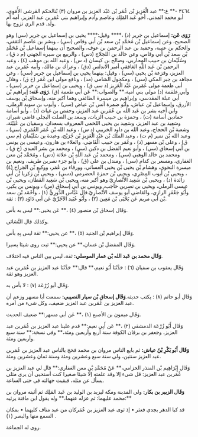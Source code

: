 ٣٤٦٤ -** ع:** عبد الْعَزِيزِ بْن عُمَر بْن عَبْد العزيز بن مروان (٣) بْنالحكم القرشي الأُمَوِي، أبو محمد المدني، أخو عَبد المَلِك وعاصم وآدم وإبراهيم بني عُمَربن عبد العزيز. أمه أم ولد. قدم الري تزوج بها.

**رَوَى عَن:** إسماعيل بن جرير (د) ،**** وقيل:**** يحيى بن إسماعيل بن جرير (سي) وهو الصحيح، وعن إسماعيل بْن مُحَمَّدِ بْن سعد بْن أَبي وقاص (سي) ، وبشر بن عاصم الثقفي، والحكم بن عتيبة، وحميد بن عبد الرحمن بن عوف، والصحيح أن بينهما إسماعيل بْن مُحَمَّدِ بْن سعد بْن أَبي وقاص، وعن خالد بن اللجلاج (دس) ، والربيع بن سبرة الجهني (م د ق) ، وسُلَيْمان بن حبيب المحاربي، وصالح بن كيسان (د س) ، وعبد الله بن موهب (٤) ، وعبد الرحمن بْن عَبد اللَّهِ الغافقي أمير الاندلس (دق) ، وعراك بن مالك، وأبيه عُمَربن عبد العزيز، وقزعة بْن يحيى (سي) ، وقيل: بينهما يحيى بن إسماعيل بن جرير (سي) ، وعن مجاهد بن جبر المكي (سي) ، ومكحول الشامي (مد) ، ونافع مولى ابن عُمَر (خ ق) ، وهلال أبي طعمة مولى عُمَربن عَبْد الْعَزِيز (د سي ق) ، ويحيى بن إسماعيل بن جرير (سي) ، وأبي علقمة (د) مولى بني أمية،** والصواب:** عَن أبي طعمة (ق) .**رَوَى عَنه:** إبراهيم بْن أَبي عبلة المقدسي، وإبراهيم بن ميسرة الطائفي وهما أكبر منه، وإسحاق بْن يوسف الأزرق، وإسماعيل بْن عياش، وأَبُو ضمرة أنس بْن عياض (سي) ، وأيوب بن سويد الرملي، وابن أخيه بشر بن عَبد الله بن عُمَربن عبد العزيز، وحفص بن غياث (د) ، وأبو أسامة حمادبن أسامة (ت) ، وحمزة بن حبيب الزيات، وسعد بن الصلت البجلي قاضي شيراز، وسَعِيد بن عبد العزيز، وسَعِيد بن يحيى اللخمي المعروف بسعدان، وسفيان بن عُيَيْنَة، وشعبة بْن الحجاج، وعبد الله بن داود الخريبي (د س) ، وعبد الله بْن عُمَر العُمَري (سي) ، وعبد الله بْن نمير (م ت) ، وعبد الملك بْن عَبْد الْعَزِيزِ بْن جُرَيْج، وعبدة بن سُلَيْمان (م سي ق) ، وعلي بْن مسهر (د) ، وعُمَر بن حبيب الْقَاضِي، والعلاء بن هارون، وعيسى بن يونس بن أَبي إسحاق (سي) ، وأبو نعيم الفضل بن دكين (سي) ، ومحمد بن بشر العبدي (خ ق) ، ومحمد بن خالد الوهبي (سي) ، ومحمد بْن عَبد اللَّهِ بْن علاثة (دس) ، ومُحَمَّد بْن معن الغفاري، ومسعر بن كدام (سي) ، ومندل بن علي (ق) ، وأبو جزء نصربن طريف، ونعيم بن ميسرة النحوي، وهشام بْن يحيى بْن يحيى الغساني، وورقاء بن عُمَر، ووكيع بْن الجراح (٤) ، ويحيى بْن أيوب المِصْرِي، ويحيى بْن حمزة الحضرمي (دسي) ، ويحيى بْن زكريا بْن أَبي زائدة (د) ، ويحيى بْن سَعِيد الأَنْصارِيّ وهو أكبر منه، ويحيى بْن سَعِيد القطان، ويحيى بْن عيسى الرملي، ويحيى بن نصربن حاجب، ويونس بن أَبي إسحاق (س) ، ويونس بن بكير، وأَبُو جَعْفَرٍ الرازي، والقاضي أبو يوسف الأَنْصارِيّ.قال عَبَّاس الدُّورِيُّ (١) ، وأَحْمَد بْن سعد بْن أَبي مريم عَن يَحْيَى بْن مَعِين (٢) ، وأَبُو عُبَيد الآجُرِّيّ عَن أبي دَاوُد (٣) : ثقة.

وَقَال إسحاق بْن منصور (٤) ،** عَن يحيى:** ليس به بأس.

وكذلك قال النَّسَائي.

وَقَال إبراهيم بْن الجنيد (٥) ،** عن يحيى:** ثقة ليس بِهِ بأس.

وَقَال المفضل بْن غسان،** عن يحيى:** ثبت روى شيئا يسيرا.

**وَقَال محمد بن عَبد الله بْن عمار الموصلي:** ثقة، ليس بين الناس فيه اختلاف.

وَقَال يعقوب بن سفيان (٦) : حَدَّثَنَا أَبُو نعيم،** قال:** حَدَّثَنَا عبد العزيز بن عُمَربن عبد العزيز وهو ثقة.

وَقَال أبو زُرْعَة (٧) : لا بأس به.

وَقَال أبو حاتم (٨) : يكتب حديثه.**وَقَال إسحاق بْن سيار النصيبي:** سمعت أبا مسهر وزعم أن عبد العزيز بن عُمَربن عبد العزيز ضعيف، وكل شيء من أمره.

وَقَال ميمون بن الأصبع (١) ،** عَن أبي مسهر:** ضعيف الحديث.

وَقَال أَبُو زُرْعَة الدمشقي (٢) ،** عَن أَبِي نعيم:** قدم علينا عبد العزيز بن عُمَربن عبد العزيز، وجعفر بن برقان الكوفة سنة أربع وأربعين ومئة،** وفي نسخة:** سنة سبع وأربعين ومئة.

**وَقَال أَبُو بَكْرِ بْنُ عياش:** ثم بايع الناس مروان بن محمد فحج بالناس عبد العزيز بن عُمَربن عبد العزيز سنتين، ولى سنة سبع وعشرين ومئة وسنة ثمان وعشرين ومئة.

وَقَال إِبْرَاهِيم بْن المنذر الحزامي،** عَنْ مُحَمَّدِ بْنِ معن الغفاري:** قال لي عبد العزيز بن عُمَربن عبد العزيز: قل شيء إلا وقد علمته إلا شيئا صغيرا كنت أستحيي أن يرى مثلي يسأل عن مثله، فبقيت جهالته في حتى الساعة.

**وَقَال الزبير بن بكار:** ولي المدينة ومكة ليزيد بن الوليد بن عَبد المَلِك ثم أثبته مروان بن محمد عليهما: ثم عزله عنهما،** وله يقول ابن مافنة يرثيه:**

قد كبا الدهر بجدي فعثر • إذ ثوى عبد العزيز بن عُمَركان من عبد مناف كليهما • بمكان السمع منها والبصر (١) .

روى له الجماعة.